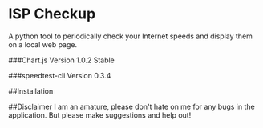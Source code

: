# ISP Checkup
A python tool to periodically check your Internet speeds and display them on a local web page.

###Chart.js
Version 1.0.2 Stable

###speedtest-cli
Version 0.3.4

##Installation

##Disclaimer
I am an amature, please don't hate on me for any bugs in the application. But please make suggestions and help out!
